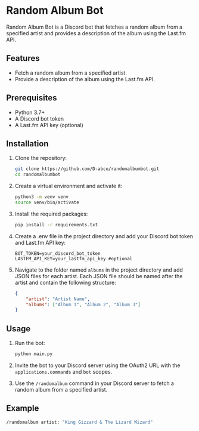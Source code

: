 # Random Album Bot

Random Album Bot is a Discord bot that fetches a random album from a specified artist and provides a description of the album using the Last.fm API.

## Features

- Fetch a random album from a specified artist.
- Provide a description of the album using the Last.fm API.

## Prerequisites

- Python 3.7+
- A Discord bot token
- A Last.fm API key (optional)

## Installation

1. Clone the repository:

    ```sh
    git clone https://github.com/D-abco/randomalbumbot.git
    cd randomalbumbot
    ```

2. Create a virtual environment and activate it:

    ```sh
    python3 -m venv venv
    source venv/bin/activate
    ```

3. Install the required packages:

    ```sh
    pip install -r requirements.txt
    ```

4. Create a .env file in the project directory and add your Discord bot token and Last.fm API key:

    ```env
    BOT_TOKEN=your_discord_bot_token
    LASTFM_API_KEY=your_lastfm_api_key #optional
    ```

5. Navigate to the folder named `albums` in the project directory and add JSON files for each artist. Each JSON file should be named after the artist and contain the following structure:

    ```json
    {
        "artist": "Artist Name",
        "albums": ["Album 1", "Album 2", "Album 3"]
    }
    ```

## Usage

1. Run the bot:

    ```sh
    python main.py
    ```

2. Invite the bot to your Discord server using the OAuth2 URL with the `applications.commands` and `bot` scopes.

3. Use the `/randomalbum` command in your Discord server to fetch a random album from a specified artist.

## Example

```sh
/randomalbum artist: "King Gizzard & The Lizard Wizard"